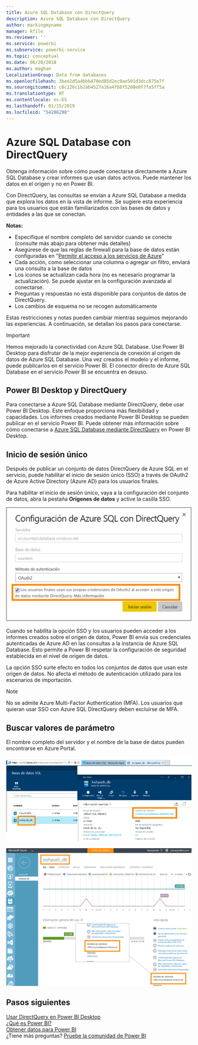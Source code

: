 ```yaml
---
title: Azure SQL Database con DirectQuery
description: Azure SQL Database con DirectQuery
author: markingmyname
manager: kfile
ms.reviewer: ''
ms.service: powerbi
ms.subservice: powerbi-service
ms.topic: conceptual
ms.date: 06/20/2018
ms.author: maghan
LocalizationGroup: Data from databases
ms.openlocfilehash: 3bee2d5a4bbb470ed85d2ec0ae501d3dcc875e7f
ms.sourcegitcommit: c8c126c1b2ab4527a16a4fb8f5208e0f7fa5ff5a
ms.translationtype: HT
ms.contentlocale: es-ES
ms.lasthandoff: 01/15/2019
ms.locfileid: "54286298"
---
```

# <a name="azure-sql-database-with-directquery"></a>Azure SQL Database con DirectQuery
Obtenga información sobre cómo puede conectarse directamente a Azure SQL Database y crear informes que usan datos activos. Puede mantener los datos en el origen y no en Power BI.

Con DirectQuery, las consultas se envían a Azure SQL Database a medida que explora los datos en la vista de informe. Se sugiere esta experiencia para los usuarios que están familiarizados con las bases de datos y entidades a las que se conectan.

**Notas:**

* Especifique el nombre completo del servidor cuando se conecte (consulte más abajo para obtener más detalles)
* Asegúrese de que las reglas de firewall para la base de datos están configuradas en "[Permitir el acceso a los servicios de Azure](https://msdn.microsoft.com/library/azure/ee621782.aspx)"
* Cada acción, como seleccionar una columna o agregar un filtro, enviará una consulta a la base de datos
* Los iconos se actualizan cada hora (no es necesario programar la actualización). Se puede ajustar en la configuración avanzada al conectarse.
* Preguntas y respuestas no está disponible para conjuntos de datos de DirectQuery.
* Los cambios de esquema no se recogen automáticamente

Estas restricciones y notas pueden cambiar mientras seguimos mejorando las experiencias. A continuación, se detallan los pasos para conectarse.

> [!Important]
> Hemos mejorado la conectividad con Azure SQL Database.  Use Power BI Desktop para disfrutar de la mejor experiencia de conexión al origen de datos de Azure SQL Database.  Una vez creados el modelo y el informe, puede publicarlos en el servicio Power BI.  El conector directo de Azure SQL Database en el servicio Power BI se encuentra en desuso.
>

## <a name="power-bi-desktop-and-directquery"></a>Power BI Desktop y DirectQuery
Para conectarse a Azure SQL Database mediante DirectQuery, debe usar Power BI Desktop. Este enfoque proporciona más flexibilidad y capacidades. Los informes creados mediante Power BI Desktop se pueden publicar en el servicio Power BI. Puede obtener más información sobre cómo conectarse a [Azure SQL Database mediante DirectQuery](desktop-use-directquery.md) en Power BI Desktop. 

## <a name="single-sign-on"></a>Inicio de sesión único

Después de publicar un conjunto de datos DirectQuery de Azure SQL en el servicio, puede habilitar el inicio de sesión único (SSO) a través de OAuth2 de Azure Active Directory (Azure AD) para los usuarios finales. 

Para habilitar el inicio de sesión único, vaya a la configuración del conjunto de datos, abra la pestaña **Orígenes de datos** y active la casilla SSO.

![Configuración del cuadro de diálogo de Azure SQL con DirectQuery](media/service-azure-sql-database-with-direct-connect/sso-dialog.png)

Cuando se habilita la opción SSO y los usuarios pueden acceder a los informes creados sobre el origen de datos, Power BI envía sus credenciales autenticadas de Azure AD en las consultas a la instancia de Azure SQL Database. Esto permite a Power BI respetar la configuración de seguridad establecida en el nivel de origen de datos.

La opción SSO surte efecto en todos los conjuntos de datos que usan este origen de datos. No afecta el método de autenticación utilizado para los escenarios de importación.

> [!Note]
> No se admite Azure Multi-Factor Authentication (MFA). Los usuarios que quieran usar SSO con Azure SQL DirectQuery deben excluirse de MFA.
>

## <a name="finding-parameter-values"></a>Buscar valores de parámetro
El nombre completo del servidor y el nombre de la base de datos pueden encontrarse en Azure Portal.

![](media/service-azure-sql-database-with-direct-connect/azureportnew_update.png)

![](media/service-azure-sql-database-with-direct-connect/azureportal_update.png)

## <a name="next-steps"></a>Pasos siguientes
[Usar DirectQuery en Power BI Desktop](desktop-use-directquery.md)  
[¿Qué es Power BI?](power-bi-overview.md)  
[Obtener datos para Power BI](service-get-data.md)  
¿Tiene más preguntas? [Pruebe la comunidad de Power BI](http://community.powerbi.com/)
